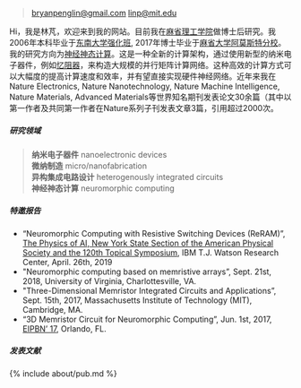 > bryanpenglin@gmail.com
> linp@mit.edu

Hi，我是林芃，欢迎来到我的网站。目前我在[麻省理工学院](http://www.mit.edu/)做博士后研究。我2006年本科毕业于[东南大学强化班](http://www.seu.edu.cn), 2017年博士毕业于[麻省大学阿莫斯特分校](http://ww.umass.edu)。我的研究方向为[神经神态计算](https://en.wikipedia.org/wiki/Neuromorphic_engineering)。这是一种全新的计算架构，通过使用新型的纳米电子器件，例如[忆阻器](https://en.wikipedia.org/wiki/Memristor)，来构造大规模的并行矩阵计算网络。这种高效的计算方式可以大幅度的提高计算速度和效率，并有望直接实现硬件神经网络。近年来我在Nature Electronics, Nature Nanotechnology, Nature Machine Intelligence, Nature Materials, Advanced  Materials等世界知名期刊发表论文30余篇（其中以第一作者及共同第一作者在Nature系列子刊发表文章3篇，引用超过2000次。

##### 研究领域

> __纳米电子器件__ nanoelectronic devices <br>
> __微纳制造__ micro/nanofabrication <br>
> __异构集成电路设计__ heterogenously integrated circuits <br>
> __神经神态计算__  neuromorphic computing <br>

##### 特邀报告

- “Neuromorphic Computing with Resistive Switching Devices (ReRAM)”, [The Physics of AI, New York State Section of the American Physical Society and the 120th Topical Symposium][2], IBM T.J. Watson Research Center, April. 26th, 2019
- "Neuromorphic computing based on memristive arrays”, Sept. 21st, 2018, University of Virginia, Charlottesville, VA.
- "Three-Dimensional Memristor Integrated Circuits and Applications”, Sept. 15th, 2017, Massachusetts Institute of Technology (MIT), Cambridge, MA.
- “3D Memristor Circuit for Neuromorphic Computing”, Jun. 1st, 2017, [EIPBN’ 17][1], Orlando, FL.

##### 发表文献

{% include about/pub.md %}

[1]: http://www.eipbn.org
[2]: http://nyssaps.org